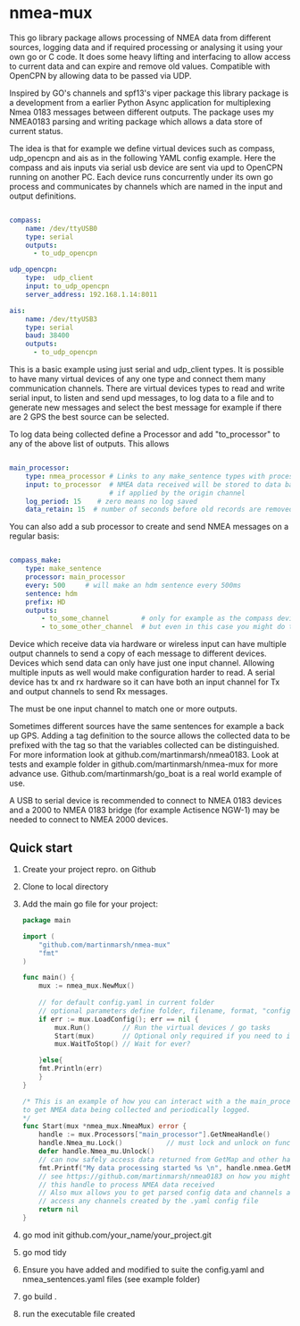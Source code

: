 # nmea-mux

This go library package allows processing of NMEA data from different sources, logging data and if required processing or analysing it using your own go or C code.
It does some heavy lifting and interfacing to allow
access to current data and can expire and remove old values.
Compatible with OpenCPN by allowing data to be passed via
UDP.

Inspired by GO's channels and spf13's viper package this library package is a development from a earlier Python Async application for multiplexing
Nmea 0183 messages between different outputs. The package uses my NMEA0183 parsing and writing package which allows a data store of current
status.

The idea is that for example we define virtual devices such as compass, udp_opencpn and ais as in the following YAML config example.  Here the compass and ais inputs via serial usb device
are sent via upd to OpenCPN running on another PC.
Each device runs concurrently under its own go process and
communicates by channels which are named in the input and output definitions.

```yaml

compass:
    name: /dev/ttyUSB0
    type: serial
    outputs:
      - to_udp_opencpn

udp_opencpn:
    type:  udp_client
    input: to_udp_opencpn
    server_address: 192.168.1.14:8011

ais:
    name: /dev/ttyUSB3
    type: serial
    baud: 38400
    outputs:
      - to_udp_opencpn

```

This is a basic example using just serial and udp_client types.  It is possible to have many virtual devices of any one type and connect them many communication channels.  There are virtual devices types to read and write serial input, to listen and send upd messages, to log data to a file and to generate new messages and select the best message for example if there are 2 GPS the best source can be selected.

To log data being collected define a Processor and
add "to_processor" to any of the above list of outputs.
This allows

```yaml

main_processor:
    type: nmea_processor # Links to any make_sentence types with processor field referring to this processor
    input: to_processor  # NMEA data received will be stored to data base and tagged with origin prefix
                         # if applied by the origin channel
    log_period: 15    # zero means no log saved
    data_retain: 15  # number of seconds before old records are removed

```

You can also add a sub processor to create and send NMEA messages on a regular basis:

```yaml

compass_make:
    type: make_sentence
    processor: main_processor
    every: 500     # will make an hdm sentence every 500ms
    sentence: hdm
    prefix: HD
    outputs:
        - to_some_channel        # only for example as the compass device could have sent to these channels
        - to_some_other_channel  # but even in this case you might do this to reduce data rate
```

Device which receive data via hardware or wireless input can have multiple output channels to send a copy of each message to different devices. Devices which send data can only have just one input channel. Allowing multiple inputs as well would make configuration harder to read. A serial device has tx and rx hardware so it can have both an input channel for Tx and output channels to send Rx messages.

The must be one input channel to match one or more outputs.

Sometimes different sources have the same sentences for example a back up GPS.  Adding a tag definition to the source allows
the collected data to be prefixed with the tag so that the variables collected can be distinguished. For more information look
at github.com/martinmarsh/nmea0183.  Look at tests and example folder in github.com/martinmarsh/nmea-mux for more advance use.
Github.com/martinmarsh/go_boat is a real world example of use.

 A USB to serial device is recommended to connect to NMEA 0183 devices and a 2000 to NMEA 0183 bridge (for example Actisence NGW-1) may be needed to connect to NMEA 2000 devices.


## Quick start

1. Create your project repro. on Github
1. Clone to local directory
1. Add the main go file for your project:

    ``` go
    package main

    import (
        "github.com/martinmarsh/nmea-mux"
        "fmt"
    )

    func main() {
        mux := nmea_mux.NewMux()
        
        // for default config.yaml in current folder
        // optional parameters define folder, filename, format, "config as a string
        if err := mux.LoadConfig(); err == nil {
            mux.Run()        // Run the virtual devices / go tasks
            Start(mux)       // Optional only required if you need to interact
            mux.WaitToStop() // Wait for ever?

        }else{
        fmt.Println(err)
        }
    }

    /* This is an example of how you can interact with a the main_processor
    to get NMEA data being collected and periodically logged.
    */
    func Start(mux *nmea_mux.NmeaMux) error {
        handle := mux.Processors["main_processor"].GetNmeaHandle()
        handle.Nmea_mu.Lock()           // must lock and unlock on function end
        defer handle.Nmea_mu.Unlock()
        // can now safely access data returned from GetMap and other handle functions
        fmt.Printf("My data processing started %s \n", handle.nmea.GetMap())
        // see https://github.com/martinmarsh/nmea0183 on how you might use
        // this handle to process NMEA data received
        // Also mux allows you to get parsed config data and channels and to
        // access any channels created by the .yaml config file
        return nil
    }

1. go mod init github.com/your_name/your_project.git
1. go mod tidy
1. Ensure you have added and modified to suite the config.yaml and nmea_sentences.yaml files (see example folder)
1. go build .
1. run the executable file created
